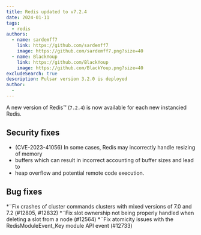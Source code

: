```yaml
---
title: Redis updated to v7.2.4
date: 2024-01-11
tags:
  - redis
authors:
  - name: sardemff7
    link: https://github.com/sardemff7
    image: https://github.com/sardemff7.png?size=40
  - name: BlackYoup
    link: https://github.com/BlackYoup
    image: https://github.com/BlackYoup.png?size=40
excludeSearch: true
description: Pulsar version 3.2.0 is deployed
author:
  -
---
```

A new version of Redis™  (`7.2.4`) is now available for each new instancied Redis.

## Security fixes

* (CVE-2023-41056) In some cases, Redis may incorrectly handle resizing of memory
* buffers which can result in incorrect accounting of buffer sizes and lead to
* heap overflow and potential remote code execution.

## Bug fixes

*¨Fix crashes of cluster commands clusters with mixed versions of 7.0 and 7.2 (#12805, #12832)
*¨Fix slot ownership not being properly handled when deleting a slot from a node (#12564)
*¨Fix atomicity issues with the RedisModuleEvent_Key module API event (#12733)
